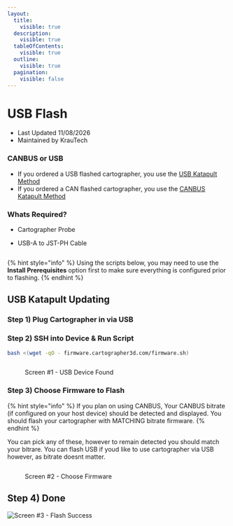 ```yaml
---
layout:
  title:
    visible: true
  description:
    visible: true
  tableOfContents:
    visible: true
  outline:
    visible: true
  pagination:
    visible: false
---
```


# USB Flash

* Last Updated 11/08/2026
* Maintained by KrauTech

### CANBUS or USB

* If you ordered a USB flashed cartographer, you use the [USB Katapult Method](usb-flash.md)
* If you ordered a CAN flashed cartographer, you use the [CANBUS Katapult Me](canbus-flash.md)[thod](canbus-flash.md)

### Whats Required?

* Cartographer Probe
*   USB-A to JST-PH Cable

    <figure><img src="https://github.com/user-attachments/assets/1c082c5d-44ff-43e1-b1bf-f70b4249a490" alt=""><figcaption></figcaption></figure>

{% hint style="info" %}
Using the scripts below, you may need to use the **Install Prerequisites** option first to make sure everything is configured prior to flashing.
{% endhint %}

## USB Katapult Updating

### Step 1) Plug Cartographer in via USB

### Step 2) SSH into Device & Run Script

```bash
bash <(wget -qO - firmware.cartographer3d.com/firmware.sh)
```

<figure><img src="https://github.com/user-attachments/assets/b06e734b-d335-4073-9407-be60ec8bd17b" alt=""><figcaption><p>Screen #1 - USB Device Found</p></figcaption></figure>

### Step 3) Choose Firmware to Flash

{% hint style="info" %}
If you plan on using CANBUS, Your CANBUS bitrate (if configured on your host device) should be detected and displayed. You should flash your cartographer with MATCHING bitrate firmware.
{% endhint %}

You can pick any of these, however to remain detected you should match your bitrare. You can flash USB if youd like to use cartographer via USB however, as bitrate doesnt matter.&#x20;

<figure><img src="https://github.com/user-attachments/assets/dfb64682-28c7-4a4c-a9fe-67649d70bfff" alt=""><figcaption><p>Screen #2 - Choose Firmware</p></figcaption></figure>

## Step 4) Done

![Screen #3 - Flash Success](https://github.com/user-attachments/assets/6920bdbd-2ee7-4947-97f1-c5a623471898)

